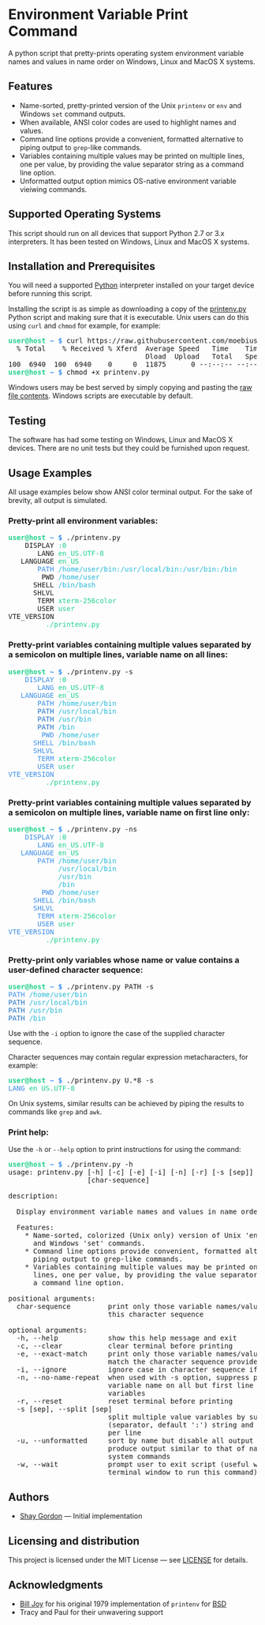 # Environment Variable Print Command
A python script that pretty-prints operating system environment variable names and values in name order on Windows, Linux and MacOS X systems.


## Features
* Name-sorted, pretty-printed version of the Unix `printenv` or `env` and Windows `set` command outputs.
* When available, ANSI color codes are used to highlight names and values.
* Command line options provide a convenient, formatted alternative to piping output to `grep`-like commands.
* Variables containing multiple values may be printed on multiple lines, one per value, by providing the value separator string as a command line option.
* Unformatted output option mimics OS-native environment variable vieiwing commands.


## Supported Operating Systems
This script should run on all devices that support Python 2.7 or 3.x interpreters. It has been tested on Windows, Linux and MacOS X systems.


## Installation and Prerequisites
You will need a supported [Python](https://www.python.org/downloads/) interpreter installed on your target device before running this script.

Installing the script is as simple as downloading a copy of the
[printenv.py](https://raw.githubusercontent.com/moebius-rex/printenv/master/printenv.py) Python script and making sure that it is executable. Unix users can do this using `curl` and `chmod` for example, for example:

<pre>
<span style="color:#21D18B; font-weight:bold">user@host </span><span style="color:#3B8EEA; font-weight:bold">~ $ </span>curl https://raw.githubusercontent.com/moebius-rex/printenv/master/printenv.py > printenv.py
  % Total    % Received % Xferd  Average Speed   Time    Time     Time  Current
                                 Dload  Upload   Total   Spent    Left  Speed
100  6940  100  6940    0     0  11875      0 --:--:-- --:--:-- --:--:-- 11863
<span style="color:#21D18B; font-weight:bold">user@host </span><span style="color:#3B8EEA; font-weight:bold">~ $ </span>chmod +x printenv.py
</pre>

Windows users may be best served by simply copying and pasting the [raw file contents](https://raw.githubusercontent.com/moebius-rex/printenv/master/printenv.py). Windows scripts are executable by default.

## Testing
The software has had some testing on Windows, Linux and MacOS X devices. There are no unit tests but they could be furnished upon request.


## Usage Examples
All usage examples below show ANSI color terminal output. For the sake of brevity, all output is simulated. 

### Pretty-print all environment variables:
<pre>
<span style="color:#21D18B; font-weight:bold">user@host </span><span style="color:#3B8EEA; font-weight:bold">~ $ </span>./printenv.py
<span class="name">    DISPLAY</span> <span style="color:#21D18B">:0</span>
<span class="name">       LANG</span> <span style="color:#21D18B">en_US.UTF-8</span>
<span class="name">   LANGUAGE</span> <span style="color:#21D18B">en_US</span>
<span class="name"><span style="color:#3B8EEA;">       PATH</span> <span style="color:#26B8D8">/home/user/bin:/usr/local/bin:/usr/bin:/bin</span>
<span class="name">        PWD</span> <span style="color:#26B8D8">/home/user</span>
<span class="name">      SHELL</span> <span style="color:#26B8D8">/bin/bash</span>
<span class="name">      SHLVL</span> <span style="color:#FFFFFF">1</span>
<span class="name"">       TERM</span> <span style="color:#21D18B">xterm-256color</span>
<span class="name">       USER</span> <span style="color:#21D18B">user</span>
<span class="name">VTE_VERSION</span> <span style="color:#FFFFFF">4205</span>
<span class="name">       _</span> <span style="color:#21D18B">./printenv.py</span>
</pre>

### Pretty-print variables containing multiple values separated by a semicolon on multiple lines, variable name on all lines:
<pre>
<span style="color:#21D18B; font-weight:bold">user@host </span><span style="color:#3B8EEA; font-weight:bold">~ $ </span>./printenv.py -s
<span style="color:#3B8EEA;">    DISPLAY</span> <span style="color:#21D18B">:0</span>
<span style="color:#3B8EEA;">       LANG</span> <span style="color:#21D18B">en_US.UTF-8</span>
<span style="color:#3B8EEA;">   LANGUAGE</span> <span style="color:#21D18B">en_US</span>
<span style="color:#3B8EEA;"><span style="color:#3B8EEA;">       PATH</span> <span style="color:#26B8D8">/home/user/bin</span>
<span style="color:#3B8EEA;"><span style="color:#2272C2;">       PATH</span> <span style="color:#26B8D8">/usr/local/bin</span>
<span style="color:#3B8EEA;"><span style="color:#2272C2;">       PATH</span> <span style="color:#26B8D8">/usr/bin</span>
<span style="color:#3B8EEA;"><span style="color:#2272C2;">       PATH</span> <span style="color:#26B8D8">/bin</span>
<span style="color:#3B8EEA;">        PWD</span> <span style="color:#26B8D8">/home/user</span>
<span style="color:#3B8EEA;">      SHELL</span> <span style="color:#26B8D8">/bin/bash</span>
<span style="color:#3B8EEA;">      SHLVL</span> <span style="color:#FFFFFF">1</span>
<span style="color:#3B8EEA;">       TERM</span> <span style="color:#21D18B">xterm-256color</span>
<span style="color:#3B8EEA;">       USER</span> <span style="color:#21D18B">user</span>
<span style="color:#3B8EEA;">VTE_VERSION</span> <span style="color:#FFFFFF">4205</span>
<span style="color:#3B8EEA;">       _</span> <span style="color:#21D18B">./printenv.py</span>
</pre>

### Pretty-print variables containing multiple values separated by a semicolon on multiple lines, variable name on first line only:
<pre>
<span style="color:#21D18B; font-weight:bold">user@host </span><span style="color:#3B8EEA; font-weight:bold">~ $ </span>./printenv.py -ns
<span style="color:#3B8EEA;">    DISPLAY</span> <span style="color:#21D18B">:0</span>
<span style="color:#3B8EEA;">       LANG</span> <span style="color:#21D18B">en_US.UTF-8</span>
<span style="color:#3B8EEA;">   LANGUAGE</span> <span style="color:#21D18B">en_US</span>
<span style="color:#3B8EEA;"><span style="color:#3B8EEA;">       PATH</span> <span style="color:#26B8D8">/home/user/bin</span>
<span style="color:#3B8EEA;"><span style="color:#2272C2;">           </span> <span style="color:#26B8D8">/usr/local/bin</span>
<span style="color:#3B8EEA;"><span style="color:#2272C2;">           </span> <span style="color:#26B8D8">/usr/bin</span>
<span style="color:#3B8EEA;"><span style="color:#2272C2;">           </span> <span style="color:#26B8D8">/bin</span>
<span style="color:#3B8EEA;">        PWD</span> <span style="color:#26B8D8">/home/user</span>
<span style="color:#3B8EEA;">      SHELL</span> <span style="color:#26B8D8">/bin/bash</span>
<span style="color:#3B8EEA;">      SHLVL</span> <span style="color:#FFFFFF">1</span>
<span style="color:#3B8EEA;">       TERM</span> <span style="color:#21D18B">xterm-256color</span>
<span style="color:#3B8EEA;">       USER</span> <span style="color:#21D18B">user</span>
<span style="color:#3B8EEA;">VTE_VERSION</span> <span style="color:#FFFFFF">4205</span>
<span style="color:#3B8EEA;">       _</span> <span style="color:#21D18B">./printenv.py</span>
</pre>

### Pretty-print only variables whose name or value contains a user-defined character sequence:
<pre>
<span style="color:#21D18B; font-weight:bold">user@host </span><span style="color:#3B8EEA; font-weight:bold">~ $ </span>./printenv.py PATH -s
<span style="color:#3B8EEA;"><span style="color:#3B8EEA;">PATH</span> <span style="color:#26B8D8">/home/user/bin</span>
<span style="color:#3B8EEA;"><span style="color:#2272C2;">PATH</span> <span style="color:#26B8D8">/usr/local/bin</span>
<span style="color:#3B8EEA;"><span style="color:#2272C2;">PATH</span> <span style="color:#26B8D8">/usr/bin</span>
<span style="color:#3B8EEA;"><span style="color:#2272C2;">PATH</span> <span style="color:#26B8D8">/bin</span>
</pre>

Use with the `-i` option to ignore the case of the supplied character sequence.

Character sequences may contain regular expression metacharacters, for example:
<pre>
<span style="color:#21D18B; font-weight:bold">user@host </span><span style="color:#3B8EEA; font-weight:bold">~ $ </span>./printenv.py U.*8 -s
<span style="color:#3B8EEA;">LANG</span> <span style="color:#21D18B">en_US.UTF-8</span>
</pre>

On Unix systems, similar results can be achieved by piping the results to commands like `grep` and `awk`. 

### Print help:
Use the `-h` or `--help` option to print instructions for using the command:

<pre>
<span style="color:#21D18B; font-weight:bold">user@host </span><span style="color:#3B8EEA; font-weight:bold">~ $ </span>./printenv.py -h
usage: printenv.py [-h] [-c] [-e] [-i] [-n] [-r] [-s [sep]] [-u] [-w]
                   [char-sequence]

description:

  Display environment variable names and values in name order.

  Features:
    * Name-sorted, colorized (Unix only) version of Unix 'env'/'printenv'
      and Windows 'set' commands.
    * Command line options provide convenient, formatted alternative to
      piping output to grep-like commands.
    * Variables containing multiple values may be printed on multiple
      lines, one per value, by providing the value separator string as
      a command line option.

positional arguments:
  char-sequence         print only those variable names/values that contain
                        this character sequence

optional arguments:
  -h, --help            show this help message and exit
  -c, --clear           clear terminal before printing
  -e, --exact-match     print only those variable names/values that exactly
                        match the character sequence provided
  -i, --ignore          ignore case in character sequence if supplied
  -n, --no-name-repeat  when used with -s option, suppress printing of
                        variable name on all but first line of multiple value
                        variables
  -r, --reset           reset terminal before printing
  -s [sep], --split [sep]
                        split multiple value variables by supplied 'sep'
                        (separator, default ':') string and print one value
                        per line
  -u, --unformatted     sort by name but disable all output formatting to
                        produce output similar to that of native operating
                        system commands
  -w, --wait            prompt user to exit script (useful when launching a
                        terminal window to run this command)
</pre>


## Authors
* [Shay Gordon](https://www.linkedin.com/in/shaygordon/) &mdash; Initial implementation


## Licensing and distribution
This project is licensed under the MIT License &mdash; see [LICENSE](LICENSE) for details.


## Acknowledgments
* [Bill Joy](https://en.wikipedia.org/wiki/Bill_Joy) for his original 1979 implementation of `printenv` for [BSD](https://en.wikipedia.org/wiki/Berkeley_Software_Distribution)
* Tracy and Paul for their unwavering support
